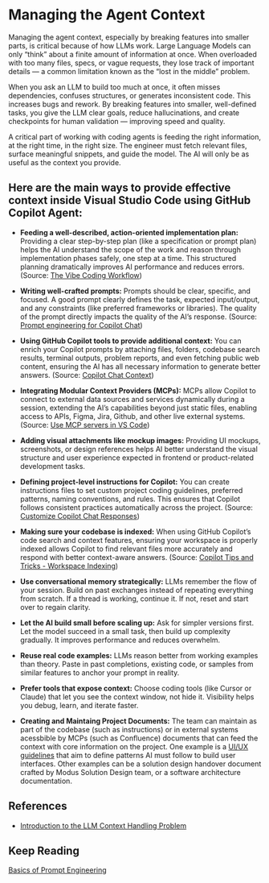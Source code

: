 # Managing the Agent Context

Managing the agent context, especially by breaking features into smaller parts, is critical because of how LLMs work. Large Language Models can only “think” about a finite amount of information at once. When overloaded with too many files, specs, or vague requests, they lose track of important details — a common limitation known as the “lost in the middle” problem.

When you ask an LLM to build too much at once, it often misses dependencies, confuses structures, or generates inconsistent code. This increases bugs and rework. By breaking features into smaller, well-defined tasks, you give the LLM clear goals, reduce hallucinations, and create checkpoints for human validation — improving speed and quality.

A critical part of working with coding agents is feeding the right information, at the right time, in the right size. The engineer must fetch relevant files, surface meaningful snippets, and guide the model. The AI will only be as useful as the context you provide.

## Here are the main ways to provide effective context inside Visual Studio Code using GitHub Copilot Agent:

- **Feeding a well-described, action-oriented implementation plan:** Providing a clear step-by-step plan (like a specification or prompt plan) helps the AI understand the scope of the work and reason through implementation phases safely, one step at a time. This structured planning dramatically improves AI performance and reduces errors. (Source: [The Vibe Coding Workflow](https://www.linkedin.com/pulse/vibe-coding-workflow-michael-papadopoulos-n3wpf/))

- **Writing well-crafted prompts:** Prompts should be clear, specific, and focused. A good prompt clearly defines the task, expected input/output, and any constraints (like preferred frameworks or libraries). The quality of the prompt directly impacts the quality of the AI’s response. (Source: [Prompt engineering for Copilot Chat](https://code.visualstudio.com/docs/copilot/chat/prompt-crafting))

- **Using GitHub Copilot tools to provide additional context:** You can enrich your Copilot prompts by attaching files, folders, codebase search results, terminal outputs, problem reports, and even fetching public web content, ensuring the AI has all necessary information to generate better answers. (Source: [Copilot Chat Context](https://code.visualstudio.com/docs/copilot/chat/copilot-chat-context))

- **Integrating Modular Context Providers (MCPs):** MCPs allow Copilot to connect to external data sources and services dynamically during a session, extending the AI’s capabilities beyond just static files, enabling access to APIs, Figma, Jira, Github, and other live external systems. (Source: [Use MCP servers in VS Code](https://code.visualstudio.com/docs/copilot/chat/mcp-servers))

- **Adding visual attachments like mockup images:** Providing UI mockups, screenshots, or design references helps AI better understand the visual structure and user experience expected in frontend or product-related development tasks.

- **Defining project-level instructions for Copilot:** You can create instructions files to set custom project coding guidelines, preferred patterns, naming conventions, and rules. This ensures that Copilot follows consistent practices automatically across the project. (Source: [Customize Copilot Chat Responses](https://code.visualstudio.com/docs/copilot/copilot-customization))

- **Making sure your codebase is indexed:** When using GitHub Copilot’s code search and context features, ensuring your workspace is properly indexed allows Copilot to find relevant files more accurately and respond with better context-aware answers. (Source: [Copilot Tips and Tricks - Workspace Indexing](https://code.visualstudio.com/docs/copilot/copilot-tips-and-tricks#_workspace-indexing))

- **Use conversational memory strategically:** LLMs remember the flow of your session. Build on past exchanges instead of repeating everything from scratch. If a thread is working, continue it. If not, reset and start over to regain clarity.

- **Let the AI build small before scaling up:** Ask for simpler versions first. Let the model succeed in a small task, then build up complexity gradually. It improves performance and reduces overwhelm.

- **Reuse real code examples:** LLMs reason better from working examples than theory. Paste in past completions, existing code, or samples from similar features to anchor your prompt in reality.

- **Prefer tools that expose context:** Choose coding tools (like Cursor or Claude) that let you see the context window, not hide it. Visibility helps you debug, learn, and iterate faster.

- **Creating and Maintaing Project Documents:** The team can maintain as part of the codebase (such as instructions) or in external systems acessbible by MCPs (such as Confluence) documents that can feed the context with core information on the project. One example is a [UI/UX guidelines](./exmaples-documents/UI_UX_GUIDELINES.md) that aim to define patterns AI must follow to build user interfaces. Other examples can be a solution design handover document crafted by Modus Solution Design team, or a software architecture documentation.

## References

- [Introduction to the LLM Context Handling Problem](https://www.loom.com/share/29cc930d60c0438eb9174ae90a568051)

## Keep Reading

[Basics of Prompt Engineering](./PROMPT_ENGINEERING.md)